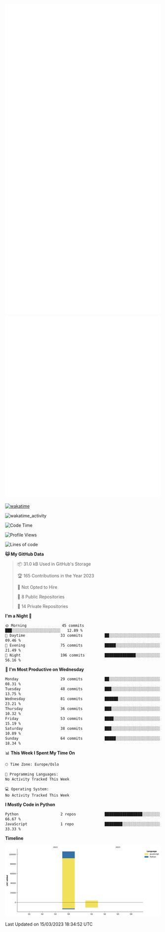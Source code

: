 ![Metrics](/metrics.svg)![Additional metrics](metrics.additional.svg)
----------------------------------------------------------------------------------------------------------------------------------------------------

[![wakatime](https://wakatime.com/badge/user/139c3dc8-b99d-475a-b6b4-e7663d03add8.svg)](https://wakatime.com/@139c3dc8-b99d-475a-b6b4-e7663d03add8)

![wakatime_activity](https://wakatime.com/share/@merca/d0fb6363-0f77-40ae-9525-9b9347ed2e36.svg)

<!--START_SECTION:waka-->
![Code Time](http://img.shields.io/badge/Code%20Time-6%2C413%20hrs%2043%20mins-blue)

![Profile Views](http://img.shields.io/badge/Profile%20Views-0-blue)

![Lines of code](https://img.shields.io/badge/From%20Hello%20World%20I%27ve%20Written-149.4%20thousand%20lines%20of%20code-blue)

**🐱 My GitHub Data** 

> 📦 31.0 kB Used in GitHub's Storage 
 > 
> 🏆 165 Contributions in the Year 2023
 > 
> 🚫 Not Opted to Hire
 > 
> 📜 8 Public Repositories 
 > 
> 🔑 14 Private Repositories 
 > 
**I'm a Night 🦉** 

```text
🌞 Morning                45 commits          ███░░░░░░░░░░░░░░░░░░░░░░   12.89 % 
🌆 Daytime                33 commits          ██░░░░░░░░░░░░░░░░░░░░░░░   09.46 % 
🌃 Evening                75 commits          █████░░░░░░░░░░░░░░░░░░░░   21.49 % 
🌙 Night                  196 commits         ██████████████░░░░░░░░░░░   56.16 % 
```
📅 **I'm Most Productive on Wednesday** 

```text
Monday                   29 commits          ██░░░░░░░░░░░░░░░░░░░░░░░   08.31 % 
Tuesday                  48 commits          ███░░░░░░░░░░░░░░░░░░░░░░   13.75 % 
Wednesday                81 commits          ██████░░░░░░░░░░░░░░░░░░░   23.21 % 
Thursday                 36 commits          ███░░░░░░░░░░░░░░░░░░░░░░   10.32 % 
Friday                   53 commits          ████░░░░░░░░░░░░░░░░░░░░░   15.19 % 
Saturday                 38 commits          ███░░░░░░░░░░░░░░░░░░░░░░   10.89 % 
Sunday                   64 commits          █████░░░░░░░░░░░░░░░░░░░░   18.34 % 
```


📊 **This Week I Spent My Time On** 

```text
🕑︎ Time Zone: Europe/Oslo

💬 Programming Languages: 
No Activity Tracked This Week

💻 Operating System: 
No Activity Tracked This Week
```

**I Mostly Code in Python** 

```text
Python                   2 repos             █████████████████░░░░░░░░   66.67 % 
JavaScript               1 repo              ████████░░░░░░░░░░░░░░░░░   33.33 % 
```



**Timeline**

![Lines of Code chart](https://raw.githubusercontent.com/merca/merca/current/assets/bar_graph.png)


 Last Updated on 15/03/2023 18:34:52 UTC
<!--END_SECTION:waka-->
